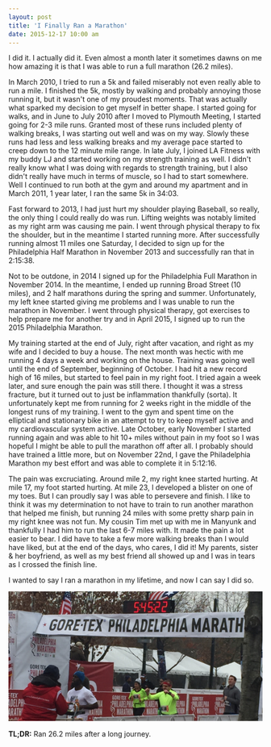 ```yaml
---
layout: post
title: 'I Finally Ran a Marathon'
date: 2015-12-17 10:00 am
---
```


I did it. I actually did it. Even almost a month later it sometimes dawns on me how amazing it is that I was able to run a full marathon (26.2 miles).

In March 2010, I tried to run a 5k and failed miserably not even really able to run a mile. I finished the 5k, mostly by walking and probably annoying those running it, but it wasn't one of my proudest moments. That was actually what sparked my decision to get myself in better shape. I started going for walks, and in June to July 2010 after I moved to Plymouth Meeting, I started going for 2-3 mile runs. Granted most of these runs included plenty of walking breaks, I was starting out well and was on my way. Slowly these runs had less and less walking breaks and my average pace started to creep down to the 12 minute mile range. In late July, I joined LA Fitness with my buddy LJ and started working on my strength training as well. I didn't really know what I was doing with regards to strength training, but I also didn't really have much in terms of muscle, so I had to start somewhere. Well I continued to run both at the gym and around my apartment and in March 2011, 1 year later, I ran the same 5k in 34:03.

Fast forward to 2013, I had just hurt my shoulder playing Baseball, so really, the only thing I could really do was run. Lifting weights was notably limited as my right arm was causing me pain. I went through physical therapy to fix the shoulder, but in the meantime I started running more. After successfully running almost 11 miles one Saturday, I decided to sign up for the Philadelphia Half Marathon in November 2013 and successfully ran that in 2:15:38.

Not to be outdone, in 2014 I signed up for the Philadelphia Full Marathon in November 2014. In the meantime, I ended up running Broad Street (10 miles), and 2 half marathons during the spring and summer. Unfortunately, my left knee started giving me problems and I was unable to run the marathon in November. I went through physical therapy, got exercises to help prepare me for another try and in April 2015, I signed up to run the 2015 Philadelphia Marathon.

My training started at the end of July, right after vacation, and right as my wife and I decided to buy a house. The next month was hectic with me running 4 days a week and working on the house. Training was going well until the end of September, beginning of October. I had hit a new record high of 16 miles, but started to feel pain in my right foot. I tried again a week later, and sure enough the pain was still there. I thought it was a stress fracture, but it turned out to just be inflammation thankfully (sorta). It unfortunately kept me from running for 2 weeks right in the middle of the longest runs of my training. I went to the gym and spent time on the elliptical and stationary bike in an attempt to try to keep myself active and my cardiovascular system active. Late October, early November I started running again and was able to hit 10+ miles without pain in my foot so I was hopeful I might be able to pull the marathon off after all. I probably should have trained a little more, but on November 22nd, I gave the Philadelphia Marathon my best effort and was able to complete it in 5:12:16.

The pain was excruciating. Around mile 2, my right knee started hurting. At mile 17, my foot started hurting. At mile 23, I developed a blister on one of my toes. But I can proudly say I was able to persevere and finish. I like to think it was my determination to not have to train to run another marathon that helped me finish, but running 24 miles with some pretty sharp pain in my right knee was not fun. My cousin Tim met up with me in Manyunk and thankfully I had him to run the last 6-7 miles with. It made the pain a lot easier to bear. I did have to take a few more walking breaks than I would have liked, but at the end of the days, who cares, I did it! My parents, sister & her boyfriend, as well as my best friend all showed up and I was in tears as I crossed the finish line.

I wanted to say I ran a marathon in my lifetime, and now I can say I did so.

<p class="center-align"><img src="/assets/images/posts/header-marathon-complete.jpg" alt="Half Marathon Complete" style="max-width:100%" /></p>

**TL;DR:** Ran 26.2 miles after a long journey.

